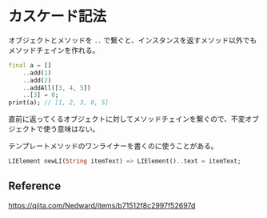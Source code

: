 # カスケード記法

オブジェクトとメソッドを `..` で繋ぐと、インスタンスを返すメソッド以外でもメソッドチェインを作れる。

```dart
final a = []
    ..add(1)
    ..add(2)
    ..addAll([3, 4, 5])
    ..[3] = 0;
print(a); // [1, 2, 3, 0, 5]
```

直前に返ってくるオブジェクトに対してメソッドチェインを繋ぐので、不変オブジェクトで使う意味はない。

テンプレートメソッドのワンライナーを書くのに使うことがある。

```dart
LIElement newLI(String itemText) => LIElement()..text = itemText;
```

## Reference

https://qiita.com/Nedward/items/b71512f8c2997f52697d
